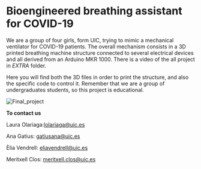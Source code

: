# Bioengineered breathing assistant for COVID-19

We are a group of four girls, form UIC, trying to mimic a mechanical ventilator for COVID-19 patients.
The overall mechanism consists in a 3D printed breathing machine structure connected to several electrical devices and all derived from an Arduino MKR 1000. There is a video of the all project in _EXTRA_ folder.

Here you will find both the 3D files in order to print the structure, and also the specific code to control it.
Remember that we are a group of undergraduates students, so this project is educational.

 ![Final_project](https://github.com/roboticsuic/UIC-Easy-Breath/blob/main/Extra/Final_project.png)



**To contact us**

Laura Olariaga:lolariaga@uic.es 

Ana Gatius: gatiusana@uic.es 

Èlia Vendrell: eliavendrell@uic.es

Meritxell Clos: meritxell.clos@uic.es
